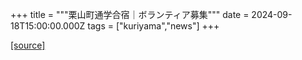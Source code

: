 +++
title = """栗山町通学合宿｜ボランティア募集"""
date = 2024-09-18T15:00:00.000Z
tags = ["kuriyama","news"]
+++


[[source]](https://www.town.kuriyama.hokkaido.jp/soshiki/55/28870.html)
